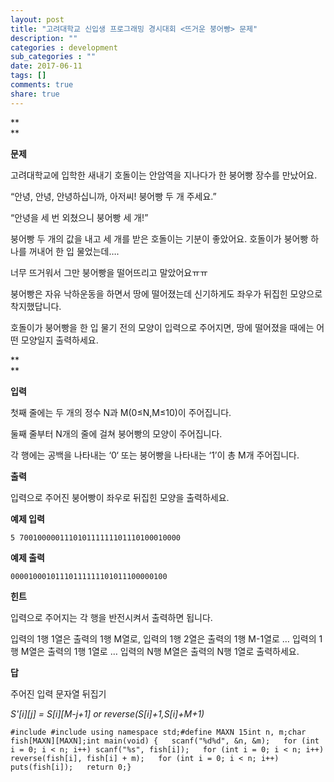 ```yaml
---
layout: post
title: "고려대학교 신입생 프로그래밍 경시대회 <뜨거운 붕어빵> 문제"
description: ""
categories : development
sub_categories : ""
date: 2017-06-11
tags: []
comments: true
share: true
---
```


  

**  
**

**문제**

  

고려대학교에 입학한 새내기 호돌이는 안암역을 지나다가 한 붕어빵 장수를 만났어요.

  

“안녕, 안녕, 안녕하십니까, 아저씨! 붕어빵 두 개 주세요.”

  

“안녕을 세 번 외쳤으니 붕어빵 세 개!”

  

붕어빵 두 개의 값을 내고 세 개를 받은 호돌이는 기분이 좋았어요. 호돌이가 붕어빵 하나를 꺼내어 한 입 물었는데….

너무 뜨거워서 그만 붕어빵을 떨어뜨리고 말았어요ㅠㅠ

  

붕어빵은 자유 낙하운동을 하면서 땅에 떨어졌는데 신기하게도 좌우가 뒤집힌 모양으로 착지했답니다.

호돌이가 붕어빵을 한 입 물기 전의 모양이 입력으로 주어지면, 땅에 떨어졌을 때에는 어떤 모양일지 출력하세요.

  

**  
**

**입력**

  

첫째 줄에는 두 개의 정수 N과 M(0≤N,M≤10)이 주어집니다.

둘째 줄부터 N개의 줄에 걸쳐 붕어빵의 모양이 주어집니다.

각 행에는 공백을 나타내는 ‘0‘ 또는 붕어빵을 나타내는 ‘1’이 총 M개 주어집니다.

  

  

**출력**

  

입력으로 주어진 붕어빵이 좌우로 뒤집힌 모양을 출력하세요.

  

  

**예제 입력**

  

    5 700100000111010111111101110100010000

  

  

**예제 출력**

  

    00001000101110111111101011100000100

  

  

**힌트**

  

입력으로 주어지는 각 행을 반전시켜서 출력하면 됩니다.

입력의 1행 1열은 출력의 1행 M열로, 입력의 1행 2열은 출력의 1행 M-1열로 … 입력의 1행 M열은 출력의 1행 1열로 … 입력의
N행 M열은 출력의 N행 1열로 출력하세요.

  

  

**답**

  

주어진 입력 문자열 뒤집기

  

_S'[i][j] = S[i][M-j+1] or reverse(S[i]+1,S[i]+M+1)_

  

  

    #include #include using namespace std;#define MAXN 15int n, m;char fish[MAXN][MAXN];int main(void) {   scanf("%d%d", &n, &m);   for (int i = 0; i < n; i++) scanf("%s", fish[i]);   for (int i = 0; i < n; i++) reverse(fish[i], fish[i] + m);   for (int i = 0; i < n; i++) puts(fish[i]);   return 0;}

  


